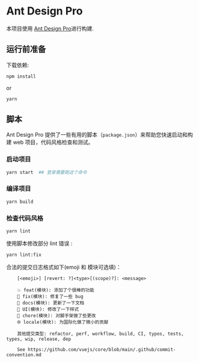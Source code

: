 <!--
 * @Author: Antony-Juicy wangshengping1064@dingtalk.com
 * @Date: 2023-03-21 17:47:53
 * @LastEditors: Antony-Juicy wangshengping1064@dingtalk.com
 * @LastEditTime: 2024-07-20 22:13:42
 * @FilePath: /react18-umi4-antdPor5-template/README.md
 * @Description: 这是默认设置,请设置`customMade`, 打开koroFileHeader查看配置 进行设置: https://github.com/OBKoro1/koro1FileHeader/wiki/%E9%85%8D%E7%BD%AE
-->

# Ant Design Pro

本项目使用 [Ant Design Pro](https://pro.ant.design)进行构建.

## 运行前准备

下载依赖:

```bash
npm install
```

or

```bash
yarn
```

## 脚本

Ant Design Pro 提供了一些有用的脚本（`package.json`）来帮助您快速启动和构建 web 项目，代码风格检查和测试。

### 启动项目

```bash
yarn start  ## 登录需要跑这个命令
```

### 编译项目

```bash
yarn build
```

### 检查代码风格

```bash
yarn lint
```

使用脚本修改部分 lint 错误 :

```bash
yarn lint:fix
```

合法的提交日志格式如下(emoji 和 模块可选填)：

        [<emoji>] [revert: ?]<type>[(scope)?]: <message>

        💥 feat(模块): 添加了个很棒的功能
        🐛 fix(模块): 修复了一些 bug
        📝 docs(模块): 更新了一下文档
        🌷 UI(模块): 修改了一下样式
        🏰 chore(模块): 对脚手架做了些更改
        🌐 locale(模块): 为国际化做了微小的贡献

        其他提交类型: refactor, perf, workflow, build, CI, typos, tests, types, wip, release, dep

        See https://github.com/vuejs/core/blob/main/.github/commit-convention.md
